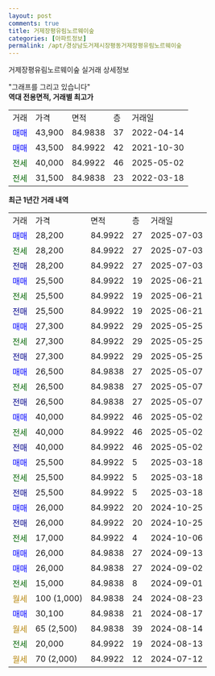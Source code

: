 ```yaml
---
layout: post
comments: true
title: 거제장평유림노르웨이숲
categories: [아파트정보]
permalink: /apt/경상남도거제시장평동거제장평유림노르웨이숲
---
```


거제장평유림노르웨이숲 실거래 상세정보

<script type="text/javascript">
  google.charts.load('current', {'packages':['line', 'corechart']});
  google.charts.setOnLoadCallback(drawChart);

  function drawChart() {
    var data = new google.visualization.DataTable();
    data.addColumn('date', '거래일');
    data.addColumn('number', "매매");
    data.addColumn('number', "전세");
    data.addColumn('number', "전매");

    data.addRows([[new Date(Date.parse("2025-07-03")), 28200, null, null], [new Date(Date.parse("2025-07-03")), null, 28200, null], [new Date(Date.parse("2025-07-03")), null, null, 28200], [new Date(Date.parse("2025-06-21")), 25500, null, null], [new Date(Date.parse("2025-06-21")), null, 25500, null], [new Date(Date.parse("2025-06-21")), null, null, 25500], [new Date(Date.parse("2025-05-25")), 27300, null, null], [new Date(Date.parse("2025-05-25")), null, 27300, null], [new Date(Date.parse("2025-05-25")), null, null, 27300], [new Date(Date.parse("2025-05-07")), 26500, null, null], [new Date(Date.parse("2025-05-07")), null, 26500, null], [new Date(Date.parse("2025-05-07")), null, null, 26500], [new Date(Date.parse("2025-05-02")), 40000, null, null], [new Date(Date.parse("2025-05-02")), null, 40000, null], [new Date(Date.parse("2025-05-02")), null, null, 40000], [new Date(Date.parse("2025-03-18")), 25500, null, null], [new Date(Date.parse("2025-03-18")), null, 25500, null], [new Date(Date.parse("2025-03-18")), null, null, 25500], [new Date(Date.parse("2024-10-25")), 26000, null, null], [new Date(Date.parse("2024-10-25")), null, null, 26000], [new Date(Date.parse("2024-10-06")), null, 17000, null], [new Date(Date.parse("2024-09-13")), 26000, null, null], [new Date(Date.parse("2024-09-02")), 26000, null, null], [new Date(Date.parse("2024-09-01")), null, 15000, null], [new Date(Date.parse("2024-08-23")), null, null, null], [new Date(Date.parse("2024-08-17")), 30100, null, null], [new Date(Date.parse("2024-08-14")), null, null, null], [new Date(Date.parse("2024-08-13")), null, 20000, null], [new Date(Date.parse("2024-07-12")), null, null, null]]);

    var options = {
      hAxis: {
        format: 'yyyy/MM/dd'
      },    
      lineWidth: 0,
      pointsVisible: true,    
      title: '최근 1년간 유형별 실거래가 분포',
      legend: { position: 'bottom' }
    };

    var formatter = new google.visualization.NumberFormat({pattern:'###,###'} );
    formatter.format(data, 1);
    formatter.format(data, 2);
    
    setTimeout(function() {
        var chart = new google.visualization.LineChart(document.getElementById('columnchart_material'));
        chart.draw(data, (options));
        document.getElementById('loading').style.display = 'none';
    }, 200);
  }
</script>


<div id="loading" style="z-index:20; display: block; margin-left: 0px">"그래프를 그리고 있습니다"</div>
<div id="columnchart_material" style="width: 95%; margin-left: 0px; display: block"></div>
<!-- contents start -->
<b>역대 전용면적, 거래별 최고가</b>
<table class="sortable">
    <tr>
      <td>거래</td>
      <td>가격</td>
      <td>면적</td>
      <td>층</td>
      <td>거래일</td>
    </tr>
        <tr>
          <td><a style="color: blue">매매</a></td>
          <td>43,900</td>
          <td>84.9838</td>
          <td>37</td>
          <td>2022-04-14</td>
        </tr>            <tr>
          <td><a style="color: blue">매매</a></td>
          <td>43,500</td>
          <td>84.9922</td>
          <td>42</td>
          <td>2021-10-30</td>
        </tr>        
        <tr>
              <td><a style="color: darkgreen">전세</a></td>
              <td>40,000</td>
              <td>84.9922</td>
              <td>46</td>
              <td>2025-05-02</td>
            </tr>            <tr>
              <td><a style="color: darkgreen">전세</a></td>
              <td>31,500</td>
              <td>84.9838</td>
              <td>23</td>
              <td>2022-03-18</td>
            </tr>        
    
</table>

<b>최근 1년간 거래 내역</b>

<table class="sortable">
    <tr>
      <td>거래</td>
      <td>가격</td>
      <td>면적</td>
      <td>층</td>
      <td>거래일</td>
    </tr>
    <tr>
      <td><a style="color: blue">매매</a></td>
      <td>28,200</td>
      <td>84.9922</td>
      <td>27</td>
      <td>2025-07-03</td>
    </tr>          <tr>
      <td><a style="color: darkgreen">전세</a></td>
      <td>28,200</td>
      <td>84.9922</td>
      <td>27</td>
      <td>2025-07-03</td>
    </tr>          <tr>
      <td><a style="color: darkblue">전매</a></td>
      <td>28,200</td>
      <td>84.9922</td>
      <td>27</td>
      <td>2025-07-03</td>
    </tr>          <tr>
      <td><a style="color: blue">매매</a></td>
      <td>25,500</td>
      <td>84.9922</td>
      <td>19</td>
      <td>2025-06-21</td>
    </tr>          <tr>
      <td><a style="color: darkgreen">전세</a></td>
      <td>25,500</td>
      <td>84.9922</td>
      <td>19</td>
      <td>2025-06-21</td>
    </tr>          <tr>
      <td><a style="color: darkblue">전매</a></td>
      <td>25,500</td>
      <td>84.9922</td>
      <td>19</td>
      <td>2025-06-21</td>
    </tr>          <tr>
      <td><a style="color: blue">매매</a></td>
      <td>27,300</td>
      <td>84.9922</td>
      <td>29</td>
      <td>2025-05-25</td>
    </tr>          <tr>
      <td><a style="color: darkgreen">전세</a></td>
      <td>27,300</td>
      <td>84.9922</td>
      <td>29</td>
      <td>2025-05-25</td>
    </tr>          <tr>
      <td><a style="color: darkblue">전매</a></td>
      <td>27,300</td>
      <td>84.9922</td>
      <td>29</td>
      <td>2025-05-25</td>
    </tr>          <tr>
      <td><a style="color: blue">매매</a></td>
      <td>26,500</td>
      <td>84.9838</td>
      <td>27</td>
      <td>2025-05-07</td>
    </tr>          <tr>
      <td><a style="color: darkgreen">전세</a></td>
      <td>26,500</td>
      <td>84.9838</td>
      <td>27</td>
      <td>2025-05-07</td>
    </tr>          <tr>
      <td><a style="color: darkblue">전매</a></td>
      <td>26,500</td>
      <td>84.9838</td>
      <td>27</td>
      <td>2025-05-07</td>
    </tr>          <tr>
      <td><a style="color: blue">매매</a></td>
      <td>40,000</td>
      <td>84.9922</td>
      <td>46</td>
      <td>2025-05-02</td>
    </tr>          <tr>
      <td><a style="color: darkgreen">전세</a></td>
      <td>40,000</td>
      <td>84.9922</td>
      <td>46</td>
      <td>2025-05-02</td>
    </tr>          <tr>
      <td><a style="color: darkblue">전매</a></td>
      <td>40,000</td>
      <td>84.9922</td>
      <td>46</td>
      <td>2025-05-02</td>
    </tr>          <tr>
      <td><a style="color: blue">매매</a></td>
      <td>25,500</td>
      <td>84.9922</td>
      <td>5</td>
      <td>2025-03-18</td>
    </tr>          <tr>
      <td><a style="color: darkgreen">전세</a></td>
      <td>25,500</td>
      <td>84.9922</td>
      <td>5</td>
      <td>2025-03-18</td>
    </tr>          <tr>
      <td><a style="color: darkblue">전매</a></td>
      <td>25,500</td>
      <td>84.9922</td>
      <td>5</td>
      <td>2025-03-18</td>
    </tr>          <tr>
      <td><a style="color: blue">매매</a></td>
      <td>26,000</td>
      <td>84.9922</td>
      <td>20</td>
      <td>2024-10-25</td>
    </tr>          <tr>
      <td><a style="color: darkblue">전매</a></td>
      <td>26,000</td>
      <td>84.9922</td>
      <td>20</td>
      <td>2024-10-25</td>
    </tr>          <tr>
      <td><a style="color: darkgreen">전세</a></td>
      <td>17,000</td>
      <td>84.9922</td>
      <td>4</td>
      <td>2024-10-06</td>
    </tr>          <tr>
      <td><a style="color: blue">매매</a></td>
      <td>26,000</td>
      <td>84.9838</td>
      <td>27</td>
      <td>2024-09-13</td>
    </tr>          <tr>
      <td><a style="color: blue">매매</a></td>
      <td>26,000</td>
      <td>84.9838</td>
      <td>27</td>
      <td>2024-09-02</td>
    </tr>          <tr>
      <td><a style="color: darkgreen">전세</a></td>
      <td>15,000</td>
      <td>84.9838</td>
      <td>8</td>
      <td>2024-09-01</td>
    </tr>          <tr>
      <td><a style="color: darkgoldenrod">월세</a></td>
      <td>100 (1,000)</td>
      <td>84.9838</td>
      <td>24</td>
      <td>2024-08-23</td>
    </tr>          <tr>
      <td><a style="color: blue">매매</a></td>
      <td>30,100</td>
      <td>84.9838</td>
      <td>21</td>
      <td>2024-08-17</td>
    </tr>          <tr>
      <td><a style="color: darkgoldenrod">월세</a></td>
      <td>65 (2,500)</td>
      <td>84.9838</td>
      <td>39</td>
      <td>2024-08-14</td>
    </tr>          <tr>
      <td><a style="color: darkgreen">전세</a></td>
      <td>20,000</td>
      <td>84.9922</td>
      <td>19</td>
      <td>2024-08-13</td>
    </tr>          <tr>
      <td><a style="color: darkgoldenrod">월세</a></td>
      <td>70 (2,000)</td>
      <td>84.9922</td>
      <td>12</td>
      <td>2024-07-12</td>
    </tr>      </table>
<!-- contents end -->    

